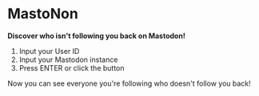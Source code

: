 # MastoNon
**Discover who isn't following you back on Mastodon!**
1. Input your User ID
2. Input your Mastodon instance
3. Press ENTER or click the button

Now you can see everyone you're following who doesn't follow you back!